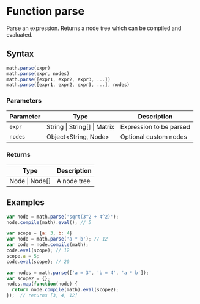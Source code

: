 # Function parse

Parse an expression.
Returns a node tree which can be compiled and evaluated.


## Syntax

```js
math.parse(expr)
math.parse(expr, nodes)
math.parse([expr1, expr2, expr3, ...])
math.parse([expr1, expr2, expr3, ...], nodes)
```

### Parameters

Parameter | Type | Description
--------- | ---- | -----------
`expr` | String &#124; String[] &#124; Matrix | Expression to be parsed
`nodes` | Object<String, Node> | Optional custom nodes

### Returns

Type | Description
---- | -----------
Node &#124; Node[] | A node tree


## Examples

```js
var node = math.parse('sqrt(3^2 + 4^2)');
node.compile(math).eval(); // 5

var scope = {a: 3, b: 4}
var node = math.parse('a * b'); // 12
var code = node.compile(math);
code.eval(scope); // 12
scope.a = 5;
code.eval(scope); // 20

var nodes = math.parse(['a = 3', 'b = 4', 'a * b']);
var scope2 = {};
nodes.map(function(node) {
  return node.compile(math).eval(scope2);
});  // returns [3, 4, 12]
```




<!-- Note: This file is automatically generated from source code comments. Changes made in this file will be overridden. -->
